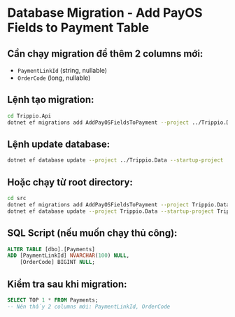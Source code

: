 # Database Migration - Add PayOS Fields to Payment Table

## Cần chạy migration để thêm 2 columns mới:
- `PaymentLinkId` (string, nullable)
- `OrderCode` (long, nullable)

## Lệnh tạo migration:

```bash
cd Trippio.Api
dotnet ef migrations add AddPayOSFieldsToPayment --project ../Trippio.Data --startup-project .
```

## Lệnh update database:

```bash
dotnet ef database update --project ../Trippio.Data --startup-project .
```

## Hoặc chạy từ root directory:

```bash
cd src
dotnet ef migrations add AddPayOSFieldsToPayment --project Trippio.Data --startup-project Trippio.Api
dotnet ef database update --project Trippio.Data --startup-project Trippio.Api
```

## SQL Script (nếu muốn chạy thủ công):

```sql
ALTER TABLE [dbo].[Payments]
ADD [PaymentLinkId] NVARCHAR(100) NULL,
    [OrderCode] BIGINT NULL;
```

## Kiểm tra sau khi migration:

```sql
SELECT TOP 1 * FROM Payments;
-- Nên thấy 2 columns mới: PaymentLinkId, OrderCode
```
